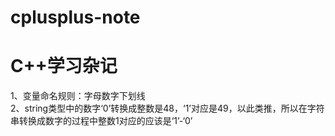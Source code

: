 # cplusplus-note
C++学习杂记
==
1、变量命名规则：字母数字下划线<br>
2、string类型中的数字‘0’转换成整数是48，‘1’对应是49，以此类推，所以在字符串转换成数字的过程中整数1对应的应该是‘1’-‘0’<br>
